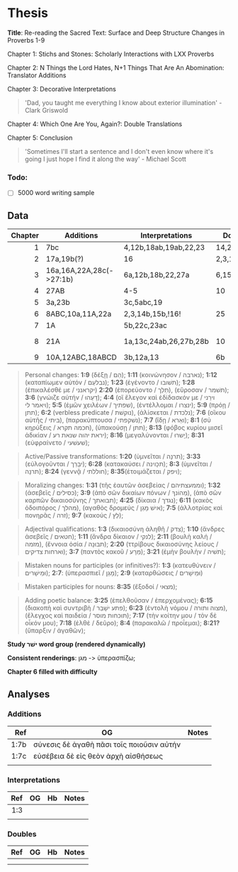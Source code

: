 # Thesis
**Title**: Re-reading the Sacred Text: Surface and Deep Structure Changes in Proverbs 1-9

Chapter 1: Stichs and Stones: Scholarly Interactions with LXX Proverbs

Chapter 2: N Things the Lord Hates, N+1 Things That Are An Abomination: Translator Additions

Chapter 3: Decorative Interpretations
> 'Dad, you taught me everything I know about exterior illumination' - Clark Griswold

Chapter 4: Which One Are You, Again?: Double Translations

Chapter 5: Conclusion
> 'Sometimes I'll start a sentence and I don't even know where it's going I just hope I find it along the way' - Michael Scott

### Todo:
- [ ] 5000 word writing sample

## Data
|   Chapter | Additions                | Interpretations        | Doubles          | Other                              |
| --------: | ----------               | -------                | ---------------- | -----                              |
|         1 | 7bc                      | 4,12b,18ab,19ab,22,23  | 14,21,27         | 10b(11a MT),21(2 -> 3 stichoi)     |
|         2 | 17a,19b(?)               | 16                     | 2,3,19(?),21     |                                    |
|         3 | 16a,16A,22A,28c(->27:1b) | 6a,12b,18b,22,27a      | 6,15             | 3c(omit),4a(-> 3c OG)              |
|         4 | 27AB                     | 4-5                    | 10               | 4c(~> 5a OG),5a(omit),7(omit)      |
|         5 | 3a,23b                   | 3c,5abc,19             |                  | 18a(confusion),13(a/b conflated)   |
|         6 | 8ABC,10a,11A,22a         | 2,3,14b,15b,!16!       | 25               |                                    |
|         7 | 1A                       | 5b,22c,23ac            |                  | 25b(omit), 29ab(omit)              |
|         8 | 21A                      | 1a,13c,24ab,26,27b,28b | 10               | 22(collapse),32b(move),34b(32b Hb) |
|         9 | 10A,12ABC,18ABCD         | 3b,12a,13              | 6b               | 17(a<-->b)                         |

> Personal changes: **1:9** (δέξῃ / הֵם); **1:11** (κοινώνησον / נארבה);  **1:12** (καταπίωμεν αὐτόν / נבלעֵם); **1:23** (ἐγένοντο / תשׁובו); **1:28** (ἐπικαλέσθέ με / יקראנני) **2:20** (ἐπορεύοντο / תֵלֵך), (εὕροσαν / תשׁמר); **3:6** (γνώιζε αὐτήν / דָעֵהוּ); **4:4** (οἵ ἔλεγον καὶ ἐδίδασκόν με / וירֵני ויאמר לי); **5:5** (ἐμῶν χειλέων / שפתיך), (ἐντέλλομαι / ינצרו); **5:9** (πρόῃ / תתן); **6:2** (verbless predicate / נוקשׁת), (ἁλίσκεται / נלכדת); **7:6** (οἴκου αὐτῆς / ביתי), (παρακύπτουσα / נשׁקפתי); **7:7** (ἴδῃ / ואֵרא); **8:1** (σὐ κηρύξεις / חכמה תקרא), (ὑπακούσῃ / תתן); **8:13** (φόβος κυρίου μισεῖ ἀδικίαν / יראת יהוה שנאת רע); **8:16** (μεγαλύνονται / יָשרוּ); **8:31** (εὐφραίνετο / שׁעשׁעי);

> Active/Passive transformations: **1:20** (ὑμνεῖται / תרנָה); **3:33** (εὐλογοῦνται / יבָרֵך); **6:28** (κατακαύσει / תכָוינה); **8:3** (ὑμνεῖται / תרנָה); **8:24** (γεννᾷ / חוללתי); **8:35**(ἑτοιμάζεται / ויפק);

> Moralizing changes: **1:31** (τῆς ἑαυτῶν ἀσεβείας / וממעצתיהם); **1:32** (ἀσεβεῖς / כסילים); **3:9** (ἀπὸ σῶν δικαίων πόνων / מֵהוֹנךָ), (ἀπὸ σῶν καρπῶν δικαιοσύνης / תבואתך); **4:25** (δίκαια / נגדך); **6:11** (κακὸς ὁδοιπόρος / מהלך), (αγαθὸς δρομεύς / אישׁ מָגֵן); **7:5** (ἀλλοτρίας καὶ πονηρᾶς / זרה); **9:7** (κακούς / לֵץ);

> Adjectival qualifications: **1:3** (δικαιοσύνη ἀληθῆ / צדק); **1:10** (ἄνδρες ἀσεβεῖς / חטאים); **1:11** (ἄνδρα δίκαιον / לנקי); **2:11** (βουλὴ καλή / מזמה), (ἔννοια ὁσία / תבוּנָה); **2:20** (ττρίβους δικαιοσύνης λείους / וארחות צדיקים); **3:7** (παντὸς κακοῦ / מֵרָע); **3:21** (ἐμὴν βουλὴν / תשׁיה);

> Mistaken nouns for participles (or infinitives?): **1:3** (κατευθύνειν / וּמֵישָׁרים); **2:7**: (ὑπερασπιεῖ / מָגֵן); **2:9** (καταρθώσεις / וּמֵישָׁרים)

> Mistaken participles for nouns: **8:35** (ἔξοδοί / מצאי);

> Adding poetic balance: **3:25** (ἐπελθοῦσαν / ἐπερχομένας); **6:15** (διακοπὴ καὶ συντριβὴ / פתע ישָׁבֵר); **6:23** (ἐντολὴ νόμου / מצוה ותורה), (ἔλεγχος καὶ παιδεία / תוכחות מוסר); **7:17** (τὴν κοίτην μου / τὸν δὲ οἶκόν μου); **7:18** (ἐλθὲ / δεῦρο); **8:4** (παρακαλῶ / προΐεμαι); **8:21?** (ὕπαρξιν / ἀγαθῶν);

**Study ישׁר word group (rendered dynamically)**

**Consistent renderings**: מגן -> ὑπερασπίζω;

**Chapter 6 filled with difficulty**

## Analyses

### Additions

| Ref   | OG                                        | Notes  |
| ----: | --------                                  | ------ |
| 1:7b  | σύνεσις δὲ ἀγαθὴ πᾶσι τοῖς ποιοῦσιν αὐτήν |        |
| 1:7c  | εὐσέβεια δὲ εἰς θεὸν ἀρχὴ αἰσθήσεως       |        |
|       |                                           |        |

### Interpretations

| Ref    | OG    | Hb    | Notes |
| -----: | ----- | ----- | ----  |
| 1:3    |       |       |       |
|        |       |       |       |

### Doubles

| Ref   | OG    | Hb   | Notes |
| ----: | ----- | ---- | ----  |
|       |       |      |       |
|       |       |      |       |
